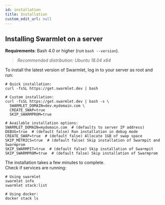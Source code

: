 ```yaml
---
id: installation
title: Installation
custom_edit_url: null
---
```


## Installing Swarmlet on a server
**Requirements**: Bash 4.0 or higher (run `bash --version`).  
> *Recommended distribution: Ubuntu 18.04 x64*  

To install the latest version of Swarmlet, log in to your server as root and run:  
```shell
# Quick installation:
curl -fsSL https://get.swarmlet.dev | bash
```
```shell
# Custom installation:
curl -fsSL https://get.swarmlet.dev | bash -s \
  SWARMLET_DOMAIN=dev.mydomain.com \
  CREATE_SWAP=true
  SKIP_SWARMPROM=true

# Available installation options:
SWARMLET_DOMAIN=mydomain.com  # (defaults to server IP address)
DEBUG=true  # (default false) Run installation in debug mode
CREATE_SWAP=true  # (default false) Allocate 1GB of swap space
SKIP_METRICS=true  # (default false) Skip installation of Swarmpit and Swarmprom
SKIP_SWARMPIT=true  # (default false) Skip installation of Swarmpit
SKIP_SWARMPROM=true  # (default false) Skip installation of Swarmprom
```

The installation takes a few minutes to complete.  
Check if services are running:
```shell
# Using swarmlet
swarmlet info
swarmlet stack:list

# Using docker:
docker stack ls
```
